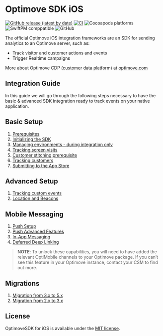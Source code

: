 # Optimove SDK iOS

[![GitHub release (latest by date)](https://img.shields.io/github/v/release/optimove-tech/Optimove-SDK-iOS?style=flat-square)](https://github.com/optimove-tech/Optimove-SDK-iOS/releases/latest)
[![CI](https://github.com/optimove-tech/Optimove-SDK-iOS/actions/workflows/main.yml/badge.svg)](https://github.com/optimove-tech/Optimove-SDK-iOS/actions/workflows/main.yml?query=branch%3Amaster)
![Cocoapods platforms](https://img.shields.io/cocoapods/p/OptimoveSDK?color=brightgreen&label=CocoaPods&style=flat-square)
![SwiftPM comppatible](https://img.shields.io/badge/SwiftPM-compatible-success?style=flat-square)
![GitHub](https://img.shields.io/github/license/optimove-tech/Optimove-SDK-iOS?style=flat-square)

The official Optimove iOS integration frameworks are an SDK for sending analytics to an Optimove server, such as:

- Track visitor and customer actions and events
- Trigger Realtime campaigns

More about Optimove CDP (customer data platform) at [optimove.com](https://www.optimove.com)

## Integration Guide

In this guide we will go through the following steps necessary to have the basic & advanced SDK integration ready to track events on your native application.

## Basic Setup

1. [Prerequisites](https://github.com/optimove-tech/Optimove-SDK-iOS/wiki/Prerequisites)
2. [Initializing the SDK](https://github.com/optimove-tech/Optimove-SDK-iOS/wiki/Initializing-the-SDK)
3. [Managing environments - during integration only](wiki/Managing-environments)
4. [Tracking screen visits](https://github.com/optimove-tech/Optimove-SDK-iOS/wiki/Tracking-screen-visits)
5. [Customer stitching prerequisite](https://github.com/optimove-tech/Optimove-SDK-iOS/wiki/Customer-stitching-prerequisite)
6. [Tracking customers](https://github.com/optimove-tech/Optimove-SDK-iOS/wiki/Tracking-customers)
7. [Submitting to the App Store](https://github.com/optimove-tech/Optimove-SDK-iOS/wiki/Submitting-to-the-App-Store)

## Advanced Setup

1. [Tracking custom events](https://github.com/optimove-tech/Optimove-SDK-iOS/wiki/Tracking-custom-events)
2. [Location and Beacons](https://github.com/optimove-tech/Optimove-SDK-iOS/wiki/Location-and-Beacons)

## Mobile Messaging

1. [Push Setup](https://github.com/optimove-tech/Optimove-SDK-iOS/wiki/push-setup)
2. [Push Advanced Features](https://github.com/optimove-tech/Optimove-SDK-iOS/wiki/push-advanced)
3. [In-App Messaging](https://github.com/optimove-tech/Optimove-SDK-iOS/wiki/in-app)
4. [Deferred Deep Linking](https://github.com/optimove-tech/Optimove-SDK-iOS/wiki/deferred-deep-linking)

> **NOTE**:
> To unlock these capabilities, you will need to have added the relevant OptiMobile channels to your Optimove package. If you can’t see this feature in your Optimove instance, contact your CSM to find out more.

## Migrations

1. [Migration from 3.x to 5.x](https://github.com/optimove-tech/Optimove-SDK-iOS/wiki/Migration-guide-from-3.x-to-5.x)
2. [Migration from 2.x to 3.x](https://github.com/optimove-tech/Optimove-SDK-iOS/wiki/Migration-guide-from-2.x-to-3.x)

## License

OptimoveSDK for iOS is available under the [MIT license](LICENSE).
